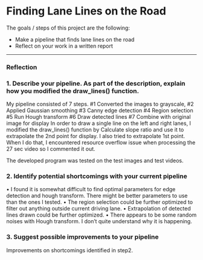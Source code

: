 # **Finding Lane Lines on the Road** 

The goals / steps of this project are the following:
* Make a pipeline that finds lane lines on the road
* Reflect on your work in a written report

---

### Reflection

### 1. Describe your pipeline. As part of the description, explain how you modified the draw_lines() function.

My pipeline consisted of 7 steps. 
#1 Converted the images to grayscale, 
#2 Applied Gaussian smoothing 
#3 Canny edge detection
#4 Region selection
#5 Run Hough transform
#6 Draw detected lines
#7 Combine with original image for display
In order to draw a single line on the left and right lanes, I modified the draw_lines() function by 
Calculate slope ratio and use it to extrapolate the 2nd point for display. I also tried to extrapolate 1st point. When I do that, I encountered resource overflow issue when processing the 27 sec video so I commented it out. 

The developed program was tested on the test images and test videos.


### 2. Identify potential shortcomings with your current pipeline
•	I found it is somewhat difficult to find optimal parameters for edge detection and hough transform. There might be better parameters to use than the ones I tested.
•	The region selection could be further optimized to filter out anything outside current driving lane.
•	Extrapolation of detected lines drawn could be further optimized.
•	There appears to be some random noises with Hough transform. I don’t quite understand why it is happening.


### 3. Suggest possible improvements to your pipeline

Improvements on shortcomings identified in step2.
